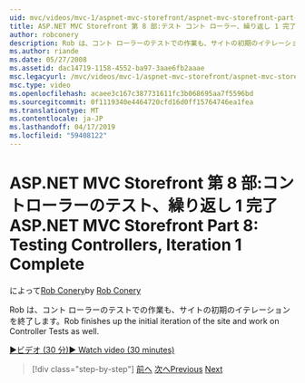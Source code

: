 ```yaml
---
uid: mvc/videos/mvc-1/aspnet-mvc-storefront/aspnet-mvc-storefront-part-8-testing-controllers-iteration-1-complete
title: ASP.NET MVC Storefront 第 8 部:テスト コント ローラー、繰り返し 1 完了 |Microsoft Docs
author: robconery
description: Rob は、コント ローラーのテストでの作業も、サイトの初期のイテレーションを終了します。
ms.author: riande
ms.date: 05/27/2008
ms.assetid: dac14719-1158-4552-ba97-3aae6fb2aaae
msc.legacyurl: /mvc/videos/mvc-1/aspnet-mvc-storefront/aspnet-mvc-storefront-part-8-testing-controllers-iteration-1-complete
msc.type: video
ms.openlocfilehash: acaee3c167c387731611fc3b068695aa7f5596bd
ms.sourcegitcommit: 0f1119340e4464720cfd16d0ff15764746ea1fea
ms.translationtype: MT
ms.contentlocale: ja-JP
ms.lasthandoff: 04/17/2019
ms.locfileid: "59408122"
---
```

# <a name="aspnet-mvc-storefront-part-8-testing-controllers-iteration-1-complete"></a><span data-ttu-id="653c4-103">ASP.NET MVC Storefront 第 8 部:コントローラーのテスト、繰り返し 1 完了</span><span class="sxs-lookup"><span data-stu-id="653c4-103">ASP.NET MVC Storefront Part 8: Testing Controllers, Iteration 1 Complete</span></span>

<span data-ttu-id="653c4-104">によって[Rob Conery](https://github.com/robconery)</span><span class="sxs-lookup"><span data-stu-id="653c4-104">by [Rob Conery](https://github.com/robconery)</span></span>

<span data-ttu-id="653c4-105">Rob は、コント ローラーのテストでの作業も、サイトの初期のイテレーションを終了します。</span><span class="sxs-lookup"><span data-stu-id="653c4-105">Rob finishes up the initial iteration of the site and work on Controller Tests as well.</span></span>

[<span data-ttu-id="653c4-106">&#9654;ビデオ (30 分)</span><span class="sxs-lookup"><span data-stu-id="653c4-106">&#9654; Watch video (30 minutes)</span></span>](https://channel9.msdn.com/Blogs/ASP-NET-Site-Videos/aspnet-mvc-storefront-part-8-testing-controllers-iteration-1-complete)

> [!div class="step-by-step"]
> <span data-ttu-id="653c4-107">[前へ](aspnet-mvc-storefront-part-7-routing-and-ui-work.md)
> [次へ](aspnet-mvc-storefront-part-9-the-shopping-cart.md)</span><span class="sxs-lookup"><span data-stu-id="653c4-107">[Previous](aspnet-mvc-storefront-part-7-routing-and-ui-work.md)
[Next](aspnet-mvc-storefront-part-9-the-shopping-cart.md)</span></span>
